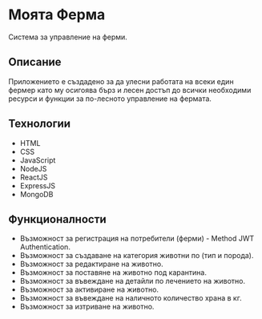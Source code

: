 # Моята Ферма
Система за управление на ферми.

## Описание 
Приложението е създадено за да улесни работата на всеки един фермер като му осигоява бърз и лесен достъп до всички необходими ресурси и функции за по-лесното управление на фермата.

## Технологии
+ HTML
+ CSS
+ JavaScript
+ NodeJS
+ ReactJS
+ ExpressJS
+ MongoDB

## Функционалности
+ Възможност за регистрация на потребители (ферми) - Method JWT Authentication.
+ Възможност за създаване на категория животни по (тип и порода).
+ Възможност за редактиране на животно.
+ Възможност за поставяне на животно под карантина.
+ Възможност за въвеждане на детайли по лечението на животно.
+ Възможност за активиране на животно.
+ Възможност за въвеждане на наличното количество храна в кг.
+ Възможност за изтриване на животно.